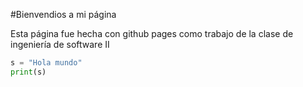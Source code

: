 

#Bienvendios a mi página

<p>Esta página fue hecha con github pages como trabajo de la clase de ingeniería de software II</p>

```python 
s = "Hola mundo"
print(s)

